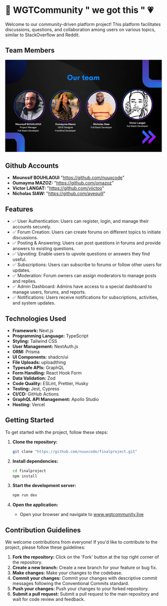 # 🚀 WGTCommunity " we got this " 💗

Welcome to our community-driven platform project! This platform facilitates discussions, questions, and collaboration among users on various topics, similar to StackOverflow and Reddit.


## Team Members


![Example Image]( https://github.com/nuuxcode/finalproject/blob/README.md/TEAM.jpeg
)
 
## Github  Accounts

- **Mounssif BOUHLAOUI** "https://github.com/nuuxcode"
- **Oumayma MAZOZ:** "https://github.com/omazoz"
- **Victor LANGAT:** "https://github.com/viictoo"
- **Nicholas SIAW:** "https://github.com/ayequill"

## Features

- ✅ User Authentication: Users can register, login, and manage their accounts securely.
- ✅ Forum Creation: Users can create forums on different topics to initiate discussions.
- ✅ Posting & Answering: Users can post questions in forums and provide answers to existing questions.
- ✅ Upvoting: Enable users to upvote questions or answers they find useful.
- ✅ Subscriptions: Users can subscribe to forums or follow other users for updates.
- ✅ Moderation: Forum owners can assign moderators to manage posts and replies.
- ✅ Admin Dashboard: Admins have access to a special dashboard to manage users, forums, and reports.
- ✅ Notifications: Users receive notifications for subscriptions, activities, and system updates.

## Technologies Used

- **Framework:** Next.js
- **Programming Language:** TypeScript
- **Styling:** Tailwind CSS
- **User Management:** NextAuth.js
- **ORM:** Prisma
- **UI Components:** shadcn/ui
- **File Uploads:** uploadthing
- **Typesafe APIs:** GraphQL
- **Form Handling:** React Hook Form
- **Data Validation:** Zod
- **Code Quality:** ESLint, Prettier, Husky
- **Testing:** Jest, Cypress
- **CI/CD:** GitHub Actions
- **GraphQL API Management:** Apollo Studio
- **Hosting:** Vercel

## Getting Started

To get started with the project, follow these steps:

1. **Clone the repository:**
   ```bash
   git clone "https://github.com/nuuxcode/finalproject.git"
   ```

2. **Install dependencies:**
   ```bash
   cd finalproject
   npm install
   ```

3. **Start the development server:**
   ```bash
   npm run dev
   ```

4. **Open the application:**
   - Open your browser and navigate to www.wgtcommunity.live

## Contribution Guidelines

We welcome contributions from everyone! If you'd like to contribute to the project, please follow these guidelines:

1. **Fork the repository:** Click on the 'Fork' button at the top right corner of the repository.
2. **Create a new branch:** Create a new branch for your feature or bug fix.
3. **Make changes:** Make your changes to the codebase.
4. **Commit your changes:** Commit your changes with descriptive commit messages following the Conventional Commits standard.
5. **Push your changes:** Push your changes to your forked repository.
6. **Submit a pull request:** Submit a pull request to the main repository and wait for code review and feedback.

